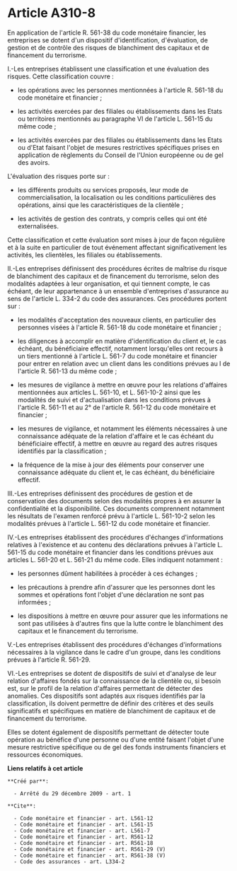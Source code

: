 # Article A310-8

En application de l'article R. 561-38 du code monétaire financier, les entreprises se dotent d'un dispositif
d'identification, d'évaluation, de gestion et de contrôle des risques de blanchiment des capitaux et de financement du
terrorisme.

I.-Les entreprises établissent une classification et une évaluation des risques. Cette classification couvre :

- les opérations avec les personnes mentionnées à l'article R. 561-18 du code monétaire et financier ;

- les activités exercées par des filiales ou établissements dans les Etats ou territoires mentionnés au paragraphe VI de
l'article L. 561-15 du même code ;

- les activités exercées par des filiales ou établissements dans les Etats ou d'Etat faisant l'objet de mesures restrictives
spécifiques prises en application de règlements du Conseil de l'Union européenne ou de gel des avoirs.

L'évaluation des risques porte sur :

- les différents produits ou services proposés, leur mode de commercialisation, la localisation ou les conditions
particulières des opérations, ainsi que les caractéristiques de la clientèle ;

- les activités de gestion des contrats, y compris celles qui ont été externalisées. 

Cette classification et cette évaluation sont mises à jour de façon régulière et à la suite en particulier de tout événement
affectant significativement les activités, les clientèles, les filiales ou établissements. 

II.-Les entreprises définissent des procédures écrites de maîtrise du risque de blanchiment des capitaux et de financement du
terrorisme, selon des modalités adaptées à leur organisation, et qui tiennent compte, le cas échéant, de leur appartenance à
un ensemble d'entreprises d'assurance au sens de l'article L. 334-2 du code des assurances. Ces procédures portent sur :

- les modalités d'acceptation des nouveaux clients, en particulier des personnes visées à l'article R. 561-18 du code
monétaire et financier ;

- les diligences à accomplir en matière d'identification du client et, le cas échéant, du bénéficiaire effectif, notamment
lorsqu'elles ont recours à un tiers mentionné à l'article L. 561-7 du code monétaire et financier pour entrer en relation
avec un client dans les conditions prévues au I de l'article R. 561-13 du même code ;

- les mesures de vigilance à mettre en œuvre pour les relations d'affaires mentionnées aux articles L. 561-10, et L. 561-10-2
ainsi que les modalités de suivi et d'actualisation dans les conditions prévues à l'article R. 561-11 et au 2° de l'article
R. 561-12 du code monétaire et financier ;

- les mesures de vigilance, et notamment les éléments nécessaires à une connaissance adéquate de la relation d'affaire et le
cas échéant du bénéficiaire effectif, à mettre en œuvre au regard des autres risques identifiés par la classification ;

- la fréquence de la mise à jour des éléments pour conserver une connaissance adéquate du client et, le cas échéant, du
bénéficiaire effectif. 

III.-Les entreprises définissent des procédures de gestion et de conservation des documents selon des modalités propres à en
assurer la confidentialité et la disponibilité. Ces documents comprennent notamment les résultats de l'examen renforcé prévu
à l'article L. 561-10-2 selon les modalités prévues à l'article L. 561-12 du code monétaire et financier. 

IV.-Les entreprises établissent des procédures d'échanges d'informations relatives à l'existence et au contenu des
déclarations prévues à l'article L. 561-15 du code monétaire et financier dans les conditions prévues aux articles L. 561-20
et L. 561-21 du même code. Elles indiquent notamment :

- les personnes dûment habilitées à procéder à ces échanges ;

- les précautions à prendre afin d'assurer que les personnes dont les sommes et opérations font l'objet d'une déclaration ne
sont pas informées ;

- les dispositions à mettre en œuvre pour assurer que les informations ne sont pas utilisées à d'autres fins que la lutte
contre le blanchiment des capitaux et le financement du terrorisme.

V.-Les entreprises établissent des procédures d'échanges d'informations nécessaires à la vigilance dans le cadre d'un groupe,
dans les conditions prévues à l'article R. 561-29. 

VI.-Les entreprises se dotent de dispositifs de suivi et d'analyse de leur relation d'affaires fondés sur la connaissance de
la clientèle ou, si besoin est, sur le profil de la relation d'affaires permettant de détecter des anomalies. Ces dispositifs
sont adaptés aux risques identifiés par la classification, ils doivent permettre de définir des critères et des seuils
significatifs et spécifiques en matière de blanchiment de capitaux et de financement du terrorisme. 

Elles se dotent également de dispositifs permettant de détecter toute opération au bénéfice d'une personne ou d'une entité
faisant l'objet d'une mesure restrictive spécifique ou de gel des fonds instruments financiers et ressources économiques.

**Liens relatifs à cet article**

	**Créé par**:

	  - Arrêté du 29 décembre 2009 - art. 1

	**Cite**:

	  - Code monétaire et financier - art. L561-12
	  - Code monétaire et financier - art. L561-15
	  - Code monétaire et financier - art. L561-7
	  - Code monétaire et financier - art. R561-12
	  - Code monétaire et financier - art. R561-18
	  - Code monétaire et financier - art. R561-29 (V)
	  - Code monétaire et financier - art. R561-38 (V)
	  - Code des assurances - art. L334-2
